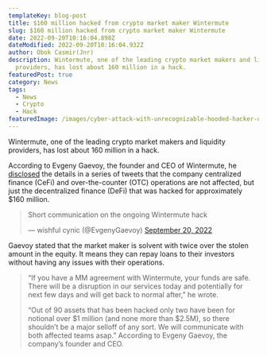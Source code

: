 ```yaml
---
templateKey: blog-post
title: $160 million hacked from crypto market maker Wintermute
slug: $160 million hacked from crypto market maker Wintermute
date: 2022-09-20T10:16:04.898Z
dateModified: 2022-09-20T10:16:04.932Z
author: Obok Casmir(Jnr)
description: W﻿intermute, one of the leading crypto market makers and liquidity
  providers, has lost about 160 million in a hack.
featuredPost: true
category: News
tags:
  - News
  - Crypto
  - Hack
featuredImage: /images/cyber-attack-with-unrecognizable-hooded-hacker-using-virtual-reality-digital-glitch-effect.jpg
---
```

W﻿intermute, one of the leading crypto market makers and liquidity providers, has lost about 160 million in a hack.

According to Evgeny Gaevoy, the founder and CEO of Wintermute, he[ disclosed](https://twitter.com/EvgenyGaevoy/status/1572134287243350016) the details in a series of tweets that the company centralized finance (CeFi) and over-the-counter (OTC) operations are not affected, but just the decentralized finance (DeFi) that  was hacked for approximately $160 million.

<blockquote class="twitter-tweet"><p lang="en" dir="ltr">Short communication on the ongoing Wintermute hack</p>&mdash; wishful cynic (@EvgenyGaevoy) <a href="https://twitter.com/EvgenyGaevoy/status/1572134271011225601?ref_src=twsrc%5Etfw">September 20, 2022</a></blockquote> <script async src="https://platform.twitter.com/widgets.js" charset="utf-8"></script>

G﻿aevoy stated that the market maker is solvent with twice over the stolen amount in the equity. It means they can repay loans to their investors without having any issues with their operations.

> “If you have a MM agreement with Wintermute, your funds are safe. There will be a disruption in our services today and potentially for next few days and will get back to normal after,” he wrote.
>
> “Out of 90 assets that has been hacked only two have been for notional over $1 million (and none more than $2.5M), so there shouldn’t be a major selloff of any sort. We will communicate with both affected teams asap.” According to Evgeny Gaevoy, the company’s founder and CEO.